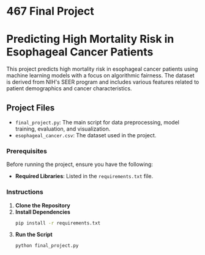 # 467 Final Project

# Predicting High Mortality Risk in Esophageal Cancer Patients

This project predicts high mortality risk in esophageal cancer patients using machine learning models with a focus on algorithmic fairness. The dataset is derived from NIH's SEER program and includes various features related to patient demographics and cancer characteristics.

## Project Files
- `final_project.py`: The main script for data preprocessing, model training, evaluation, and visualization.
- `esophageal_cancer.csv`: The dataset used in the project.

### Prerequisites
Before running the project, ensure you have the following:
- **Required Libraries**: Listed in the `requirements.txt` file.

### Instructions
1. **Clone the Repository**
2. **Install Dependencies**
   ```bash
   pip install -r requirements.txt
3. **Run the Script**
   ```bash
   python final_project.py

